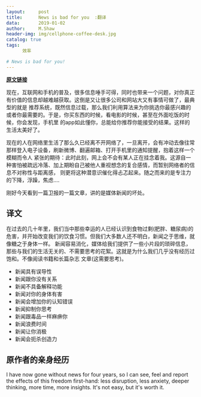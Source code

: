```yaml
---
layout:     post
title:      News is bad for you  :翻译
data:       2019-01-02
author:     M.Shaw
header-img: img/cellphone-coffee-desk.jpg
catalog: true
tags:
      效率

# News is bad for you!
---
```

[**原文链接**](https://www.theguardian.com/media/2013/apr/12/news-is-bad-rolf-dobelli)

现在，互联网和手机的普及，很多信息唾手可得，同时也带来一个问题，对你真正有价值的信息却越难越获取。这倒是又让很多公司和网站大又有事情可做了，最典型的就是
推荐系统，既然信息过载，那么我们利用算法来为你挑选你最感兴趣的或者你最需要的。于是，你买东西的时候，看电影的时候，甚至在外面吃饭的时候，你会发现，手机里
的app如此懂你，总能给你推荐你能接受的结果。这样的生活太美好了。


现在的人在网络里生活了那么久已经离不开网络了，一旦离开，会有冲动去像往常那样登入电子设备，刷新微博、翻遍邮箱、打开手机里的通知提醒，抱着这样一个模糊而令人
紧张的期待：此时此刻，网上会不会有某人正在挂念着我。这源自一种害怕被疏远冷落、加上期盼自己被他人重视想念的复合感情，而暂别网络者的信息不对称性与距离感，
则更将这种潜意识催化得忐忑起来。随之而来的是专注力的下降，浮躁，焦虑....


刚好今天看到一篇卫报的一篇文章，讲的是媒体新闻的坏处。
## 译文
在过去的几十年里，我们当中那些幸运的人已经认识到食物过剩(肥胖、糖尿病)的危害，并开始改变我们的饮食习惯。但我们大多数人还不明白，新闻之于思维，就像糖之于身体一样。
新闻容易消化，媒体给我们提供了一些小片段的琐碎信息，那些与我们的生活无关的、不需要思考的花絮。这就是为什么我们几乎没有经历过饱和。不像阅读书籍和长篇杂志
文章(这需要思考)。
* 新闻具有误导性
* 新闻跟你没有关系
* 新闻不具备解释功能
* 新闻对你的身体有害
* 新闻会增加你的认知错误
* 新闻抑制你思考
* 新闻跟毒品一样麻痹你
* 新闻浪费时间
* 新闻让你消极
* 新闻会扼杀创造力

## 原作者的亲身经历
I have now gone without news for four years, so I can see, feel and report the effects of this freedom first-hand: 
less disruption, less anxiety, deeper thinking, more time, more insights. It's not easy, but it's worth it.
